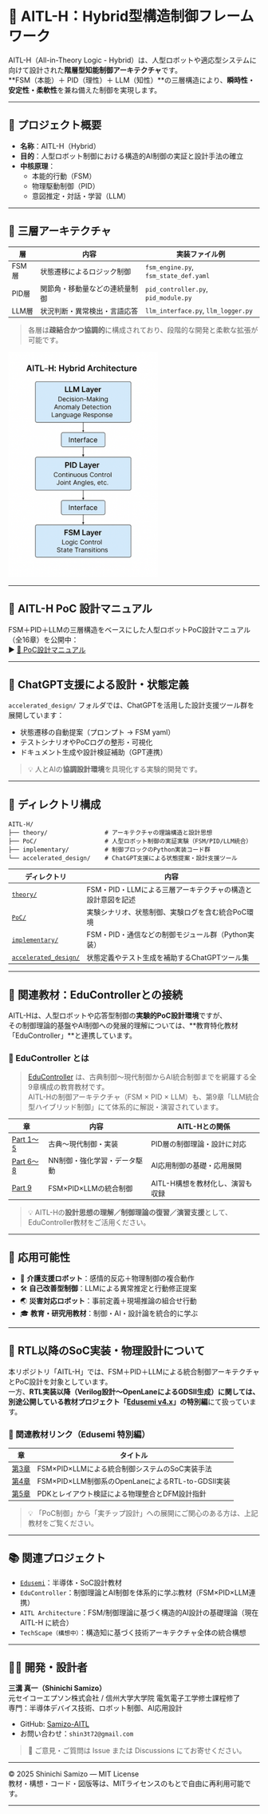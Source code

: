 # 🤖 AITL-H：Hybrid型構造制御フレームワーク

AITL-H（All-in-Theory Logic - Hybrid）は、人型ロボットや適応型システムに向けて設計された**階層型知能制御アーキテクチャ**です。  
**FSM（本能）＋ PID（理性）＋ LLM（知性）**の三層構造により、**瞬時性・安定性・柔軟性**を兼ね備えた制御を実現します。

---

## 🧭 プロジェクト概要

- **名称**：AITL-H（Hybrid）
- **目的**：人型ロボット制御における構造的AI制御の実証と設計手法の確立
- **中核原理**：
  - 本能的行動（FSM）
  - 物理駆動制御（PID）
  - 意図推定・対話・学習（LLM）

---

## 🧘 三層アーキテクチャ

| 層     | 内容                             | 実装ファイル例                       |
|--------|----------------------------------|--------------------------------------|
| FSM層 | 状態遷移によるロジック制御        | `fsm_engine.py`, `fsm_state_def.yaml` |
| PID層 | 関節角・移動量などの連続量制御    | `pid_controller.py`, `pid_module.py` |
| LLM層 | 状況判断・異常検出・言語応答       | `llm_interface.py`, `llm_logger.py`   |

> 各層は**疎結合かつ協調的**に構成されており、段階的な開発と柔軟な拡張が可能です。

<img src="theory/aitl_h_architecture.png" alt="AITL-H構造図" width="300">

---

## 📘 AITL-H PoC 設計マニュアル

FSM＋PID＋LLMの三層構造をベースにした人型ロボットPoC設計マニュアル（全16章）を公開中：  
▶︎ [📖 PoC設計マニュアル](docs/README.md)

---

## 🤖 ChatGPT支援による設計・状態定義

`accelerated_design/` フォルダでは、ChatGPTを活用した設計支援ツール群を展開しています：

- 状態遷移の自動提案（プロンプト → FSM yaml）
- テストシナリオやPoCログの整形・可視化
- ドキュメント生成や設計検証補助（GPT連携）

> 💡 人とAIの**協調設計環境**を具現化する実験的開発です。

---

## 📂 ディレクトリ構成
```
AITL-H/
├── theory/                # アーキテクチャの理論構造と設計思想
├── PoC/                   # 人型ロボット制御の実証実験（FSM/PID/LLM統合）
├── implementary/          # 制御ブロックのPython実装コード群
└── accelerated_design/    # ChatGPT支援による状態提案・設計支援ツール
```

| ディレクトリ | 内容 |
|--------------|------|
| [`theory/`](theory/) | FSM・PID・LLMによる三層アーキテクチャの構造と設計意図を記述 |
| [`PoC/`](PoC/) | 実験シナリオ、状態制御、実験ログを含む統合PoC環境 |
| [`implementary/`](implementary/) | FSM・PID・通信などの制御モジュール群（Python実装） |
| [`accelerated_design/`](accelerated_design/) | 状態定義やテスト生成を補助するChatGPTツール集 |

---

## 🧠 関連教材：EduControllerとの接続

AITL-Hは、人型ロボットや応答型制御の**実験的PoC設計環境**ですが、  
その制御理論的基盤やAI制御への発展的理解については、**教育特化教材「EduController」**と連携しています。

### 🔗 EduController とは

> [EduController](https://github.com/Samizo-AITL/EduController) は、古典制御〜現代制御からAI統合制御までを網羅する全9章構成の教育教材です。  
AITL-Hの制御アーキテクチャ（FSM × PID × LLM）も、第9章「LLM統合型ハイブリッド制御」にて体系的に解説・演習されています。

| 章 | 内容 | AITL-Hとの関係 |
|----|------|----------------|
| [Part 1〜5](https://github.com/Samizo-AITL/EduController#制御理論系) | 古典〜現代制御・実装 | PID層の制御理論・設計に対応 |
| [Part 6〜8](https://github.com/Samizo-AITL/EduController#ai制御系) | NN制御・強化学習・データ駆動 | AI応用制御の基礎・応用展開 |
| [Part 9](https://github.com/Samizo-AITL/EduController/tree/main/part09_hybrid_llm) | FSM×PID×LLMの統合制御 | AITL-H構想を教材化し、演習も収録 |

> 💡 AITL-Hの**設計思想の理解／制御理論の復習／演習支援**として、EduController教材をご活用ください。

---

## 🚀 応用可能性

- 🧓 **介護支援ロボット**：感情的反応＋物理制御の複合動作
- 🛠 **自己改善型制御**：LLMによる異常推定と行動修正提案
- 🌏 **災害対応ロボット**：事前定義＋現場推論の組合せ行動
- 🎓 **教育・研究用教材**：制御・AI・設計論を統合的に学ぶ

---

## 🧩 RTL以降のSoC実装・物理設計について

本リポジトリ「AITL-H」では、FSM＋PID＋LLMによる統合制御アーキテクチャとPoC設計を対象としています。  
一方、**RTL実装以降（Verilog設計〜OpenLaneによるGDSII生成）**に関しては、  
別途公開している教材プロジェクト「[Edusemi v4.x](https://github.com/Samizo-AITL/Edusemi-v4x)」の**特別編**にて扱っています。

### 🔗 関連教材リンク（Edusemi 特別編）

| 章 | タイトル |
|----|----------|
| [第3章](https://github.com/Samizo-AITL/Edusemi-v4x/tree/main/f_chapter3_socsystem) | FSM×PID×LLMによる統合制御システムのSoC実装手法 |
| [第4章](https://github.com/Samizo-AITL/Edusemi-v4x/tree/main/f_chapter4_openlane) | FSM×PID×LLM制御系のOpenLaneによるRTL-to-GDSII実装 |
| [第5章](https://github.com/Samizo-AITL/Edusemi-v4x/tree/main/f_chapter5_dfm) | PDKとレイアウト検証による物理整合とDFM設計指針 |

> 💡 「PoC制御」から「実チップ設計」への展開にご関心のある方は、上記教材をご覧ください。

---

## 📚 関連プロジェクト

- [`Edusemi`](https://github.com/Samizo-AITL/Edusemi-v4x)：半導体・SoC設計教材
- `EduController`：制御理論とAI制御を体系的に学ぶ教材（FSM×PID×LLM連携）
- `AITL Architecture`：FSM/制御理論に基づく構造的AI設計の基礎理論（現在 AITL-H に統合）
- `TechScape（構想中）`：構造知に基づく技術アーキテクチャ全体の統合構想

---

## 👨‍💻 開発・設計者

**三溝 真一（Shinichi Samizo）**  
元セイコーエプソン株式会社 / 信州大学大学院 電気電子工学修士課程修了  
専門：半導体デバイス技術、ロボット制御、AI応用設計  

- GitHub: [Samizo-AITL](https://github.com/Samizo-AITL)  
- お問い合わせ：`shin3t72@gmail.com`  

> 💬 ご意見・ご質問は Issue または Discussions にてお寄せください。

---

© 2025 Shinichi Samizo — MIT License  
教材・構想・コード・図版等は、MITライセンスのもとで自由に再利用可能です。

---
